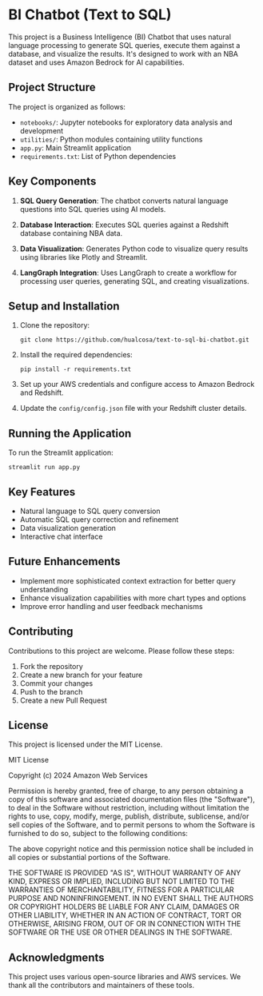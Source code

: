 # BI Chatbot (Text to SQL)

This project is a Business Intelligence (BI) Chatbot that uses natural language processing to generate SQL queries, execute them against a database, and visualize the results. It's designed to work with an NBA dataset and uses Amazon Bedrock for AI capabilities.

## Project Structure

The project is organized as follows:

- `notebooks/`: Jupyter notebooks for exploratory data analysis and development
- `utilities/`: Python modules containing utility functions
- `app.py`: Main Streamlit application
- `requirements.txt`: List of Python dependencies

## Key Components

1. **SQL Query Generation**: The chatbot converts natural language questions into SQL queries using AI models.

2. **Database Interaction**: Executes SQL queries against a Redshift database containing NBA data.

3. **Data Visualization**: Generates Python code to visualize query results using libraries like Plotly and Streamlit.

4. **LangGraph Integration**: Uses LangGraph to create a workflow for processing user queries, generating SQL, and creating visualizations.

## Setup and Installation

1. Clone the repository:
   ```
   git clone https://github.com/hualcosa/text-to-sql-bi-chatbot.git
   ```

2. Install the required dependencies:
   ```
   pip install -r requirements.txt
   ```

3. Set up your AWS credentials and configure access to Amazon Bedrock and Redshift.

4. Update the `config/config.json` file with your Redshift cluster details.

## Running the Application

To run the Streamlit application:
```
streamlit run app.py
```

## Key Features

- Natural language to SQL query conversion
- Automatic SQL query correction and refinement
- Data visualization generation
- Interactive chat interface

## Future Enhancements

- Implement more sophisticated context extraction for better query understanding
- Enhance visualization capabilities with more chart types and options
- Improve error handling and user feedback mechanisms

## Contributing

Contributions to this project are welcome. Please follow these steps:

1. Fork the repository
2. Create a new branch for your feature
3. Commit your changes
4. Push to the branch
5. Create a new Pull Request


## License

This project is licensed under the MIT License.

MIT License

Copyright (c) 2024 Amazon Web Services

Permission is hereby granted, free of charge, to any person obtaining a copy
of this software and associated documentation files (the "Software"), to deal
in the Software without restriction, including without limitation the rights
to use, copy, modify, merge, publish, distribute, sublicense, and/or sell
copies of the Software, and to permit persons to whom the Software is
furnished to do so, subject to the following conditions:

The above copyright notice and this permission notice shall be included in all
copies or substantial portions of the Software.

THE SOFTWARE IS PROVIDED "AS IS", WITHOUT WARRANTY OF ANY KIND, EXPRESS OR
IMPLIED, INCLUDING BUT NOT LIMITED TO THE WARRANTIES OF MERCHANTABILITY,
FITNESS FOR A PARTICULAR PURPOSE AND NONINFRINGEMENT. IN NO EVENT SHALL THE
AUTHORS OR COPYRIGHT HOLDERS BE LIABLE FOR ANY CLAIM, DAMAGES OR OTHER
LIABILITY, WHETHER IN AN ACTION OF CONTRACT, TORT OR OTHERWISE, ARISING FROM,
OUT OF OR IN CONNECTION WITH THE SOFTWARE OR THE USE OR OTHER DEALINGS IN THE
SOFTWARE.

## Acknowledgments

This project uses various open-source libraries and AWS services. We thank all the contributors and maintainers of these tools.
